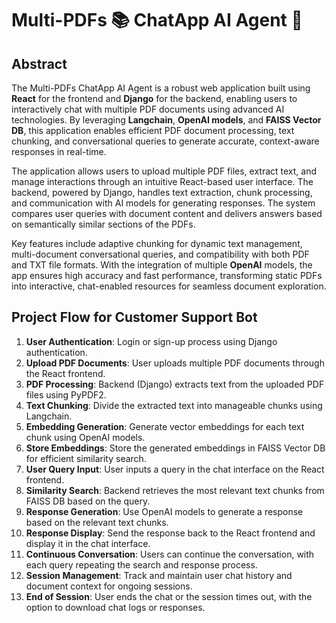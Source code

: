
# Multi-PDFs 📚 ChatApp AI Agent 🤖

## Abstract
The Multi-PDFs ChatApp AI Agent is a robust web application built using **React** for the frontend and **Django** for the backend, enabling users to interactively chat with multiple PDF documents using advanced AI technologies. By leveraging **Langchain**, **OpenAI models**, and **FAISS Vector DB**, this application enables efficient PDF document processing, text chunking, and conversational queries to generate accurate, context-aware responses in real-time.

The application allows users to upload multiple PDF files, extract text, and manage interactions through an intuitive React-based user interface. The backend, powered by Django, handles text extraction, chunk processing, and communication with AI models for generating responses. The system compares user queries with document content and delivers answers based on semantically similar sections of the PDFs. 

Key features include adaptive chunking for dynamic text management, multi-document conversational queries, and compatibility with both PDF and TXT file formats. With the integration of multiple **OpenAI** models, the app ensures high accuracy and fast performance, transforming static PDFs into interactive, chat-enabled resources for seamless document exploration.


## Project Flow for Customer Support Bot 

1. **User Authentication**: Login or sign-up process using Django authentication.
2. **Upload PDF Documents**: User uploads multiple PDF documents through the React frontend.
3. **PDF Processing**: Backend (Django) extracts text from the uploaded PDF files using PyPDF2.
4. **Text Chunking**: Divide the extracted text into manageable chunks using Langchain.
5. **Embedding Generation**: Generate vector embeddings for each text chunk using OpenAI models.
6. **Store Embeddings**: Store the generated embeddings in FAISS Vector DB for efficient similarity search.
7. **User Query Input**: User inputs a query in the chat interface on the React frontend.
8. **Similarity Search**: Backend retrieves the most relevant text chunks from FAISS DB based on the query.
9. **Response Generation**: Use OpenAI models to generate a response based on the relevant text chunks.
10. **Response Display**: Send the response back to the React frontend and display it in the chat interface.
11. **Continuous Conversation**: Users can continue the conversation, with each query repeating the search and response process.
12. **Session Management**: Track and maintain user chat history and document context for ongoing sessions.
13. **End of Session**: User ends the chat or the session times out, with the option to download chat logs or responses.
